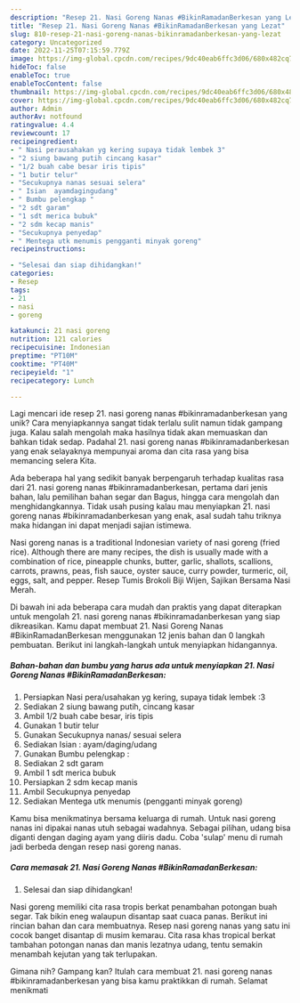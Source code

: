 ```yaml
---
description: "Resep 21. Nasi Goreng Nanas #BikinRamadanBerkesan yang Lezat"
title: "Resep 21. Nasi Goreng Nanas #BikinRamadanBerkesan yang Lezat"
slug: 810-resep-21-nasi-goreng-nanas-bikinramadanberkesan-yang-lezat
category: Uncategorized
date: 2022-11-25T07:15:59.779Z
image: https://img-global.cpcdn.com/recipes/9dc40eab6ffc3d06/680x482cq70/21-nasi-goreng-nanas-bikinramadanberkesan-foto-resep-utama.jpg
hideToc: false
enableToc: true
enableTocContent: false
thumbnail: https://img-global.cpcdn.com/recipes/9dc40eab6ffc3d06/680x482cq70/21-nasi-goreng-nanas-bikinramadanberkesan-foto-resep-utama.jpg
cover: https://img-global.cpcdn.com/recipes/9dc40eab6ffc3d06/680x482cq70/21-nasi-goreng-nanas-bikinramadanberkesan-foto-resep-utama.jpg
author: Admin
authorAv: notfound
ratingvalue: 4.4
reviewcount: 17
recipeingredient:
- " Nasi perausahakan yg kering supaya tidak lembek 3"
- "2 siung bawang putih cincang kasar"
- "1/2 buah cabe besar iris tipis"
- "1 butir telur"
- "Secukupnya nanas sesuai selera"
- " Isian  ayamdagingudang"
- " Bumbu pelengkap "
- "2 sdt garam"
- "1 sdt merica bubuk"
- "2 sdm kecap manis"
- "Secukupnya penyedap"
- " Mentega utk menumis pengganti minyak goreng"
recipeinstructions:

- "Selesai dan siap dihidangkan!"
categories:
- Resep
tags:
- 21
- nasi
- goreng

katakunci: 21 nasi goreng 
nutrition: 121 calories
recipecuisine: Indonesian
preptime: "PT10M"
cooktime: "PT40M"
recipeyield: "1"
recipecategory: Lunch

---
```





Lagi mencari ide resep 21. nasi goreng nanas #bikinramadanberkesan yang unik? Cara menyiapkannya sangat tidak terlalu sulit namun tidak gampang juga. Kalau salah mengolah maka hasilnya tidak akan memuaskan dan bahkan tidak sedap. Padahal 21. nasi goreng nanas #bikinramadanberkesan yang enak selayaknya mempunyai aroma dan cita rasa yang bisa memancing selera Kita.





Ada beberapa hal yang sedikit banyak berpengaruh terhadap kualitas rasa dari 21. nasi goreng nanas #bikinramadanberkesan, pertama dari jenis bahan, lalu pemilihan bahan segar dan Bagus, hingga cara mengolah dan menghidangkannya. Tidak usah pusing kalau mau menyiapkan 21. nasi goreng nanas #bikinramadanberkesan yang enak,      asal sudah tahu triknya maka hidangan ini dapat menjadi sajian istimewa.














Nasi goreng nanas is a traditional Indonesian variety of nasi goreng (fried rice). Although there are many recipes, the dish is usually made with a combination of rice, pineapple chunks, butter, garlic, shallots, scallions, carrots, prawns, peas, fish sauce, oyster sauce, curry powder, turmeric, oil, eggs, salt, and pepper. Resep Tumis Brokoli Biji Wijen, Sajikan Bersama Nasi Merah.






Di bawah ini ada beberapa cara mudah dan praktis yang dapat diterapkan untuk mengolah 21. nasi goreng nanas #bikinramadanberkesan yang siap dikreasikan. Kamu dapat membuat 21. Nasi Goreng Nanas #BikinRamadanBerkesan menggunakan 12 jenis bahan dan 0 langkah pembuatan. Berikut ini langkah-langkah untuk menyiapkan hidangannya.

<!--inarticleads1-->

##### Bahan-bahan dan bumbu yang harus ada untuk menyiapkan 21. Nasi Goreng Nanas #BikinRamadanBerkesan:

1. Persiapkan  Nasi pera/usahakan yg kering, supaya tidak lembek :3
1. Sediakan 2 siung bawang putih, cincang kasar
1. Ambil 1/2 buah cabe besar, iris tipis
1. Gunakan 1 butir telur
1. Gunakan Secukupnya nanas/ sesuai selera
1. Sediakan  Isian : ayam/daging/udang
1. Gunakan  Bumbu pelengkap :
1. Sediakan 2 sdt garam
1. Ambil 1 sdt merica bubuk
1. Persiapkan 2 sdm kecap manis
1. Ambil Secukupnya penyedap
1. Sediakan  Mentega utk menumis (pengganti minyak goreng)


Kamu bisa menikmatinya bersama keluarga di rumah. Untuk nasi goreng nanas ini dipakai nanas utuh sebagai wadahnya. Sebagai pilihan, udang bisa diganti dengan daging ayam yang diiris dadu. Coba &#39;sulap&#39; menu di rumah jadi berbeda dengan resep nasi goreng nanas. 

<!--inarticleads2-->

##### Cara memasak 21. Nasi Goreng Nanas #BikinRamadanBerkesan:


1. Selesai dan siap dihidangkan!

Nasi goreng memiliki cita rasa tropis berkat penambahan potongan buah segar. Tak bikin eneg walaupun disantap saat cuaca panas. Berikut ini rincian bahan dan cara membuatnya. Resep nasi goreng nanas yang satu ini cocok banget disantap di musim kemarau. Cita rasa khas tropical berkat tambahan potongan nanas dan manis lezatnya udang, tentu semakin menambah kejutan yang tak terlupakan. 

Gimana nih? Gampang kan? Itulah cara membuat 21. nasi goreng nanas #bikinramadanberkesan yang bisa kamu praktikkan di rumah. Selamat menikmati
